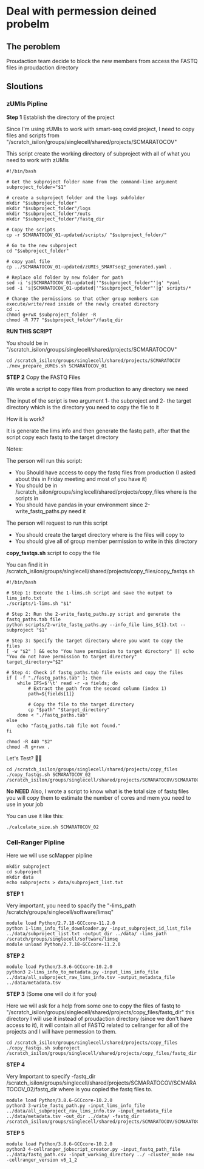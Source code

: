 # Deal with permession deined probelm 

## The peroblem

Proudaction team decide to block the new members from access the FASTQ files in proudaction directory 

## Sloutions

### zUMIs Pipline 

**Step 1** Establish the directory of the project

Since I'm using zUMIs to work with smart-seq covid project, I need to copy files and scripts from "/scratch_isilon/groups/singlecell/shared/projects/SCMARATOCOV"

This script create the working directory of subproject with all of what you need to work with zUMIs 

```{}
#!/bin/bash

# Get the subproject folder name from the command-line argument
subproject_folder="$1"

# create a subproject folder and the logs subfolder
mkdir "$subproject_folder"
mkdir "$subproject_folder"/logs
mkdir "$subproject_folder"/outs
mkdir "$subproject_folder"/fastq_dir

# Copy the scripts
cp -r SCMARATOCOV_01-updated/scripts/ "$subproject_folder/"

# Go to the new subproject
cd "$subproject_folder"

# copy yaml file
cp ../SCMARATOCOV_01-updated/zUMIs_SMARTseq2_generated.yaml .

# Replace old folder by new folder for path
sed -i 's|SCMARATOCOV_01-updated|'"$subproject_folder"'|g' *yaml
sed -i 's|SCMARATOCOV_01-updated|'"$subproject_folder"'|g' scripts/*

# Change the permissions so that other group members can execute/write/read inside of the newly created directory
cd ..
chmod g+rwX $subproject_folder -R
chmod -R 777 "$subproject_folder"/fastq_dir
```

**RUN THIS SCRIPT**

You should be in "/scratch_isilon/groups/singlecell/shared/projects/SCMARATOCOV"

```{}
cd /scratch_isilon/groups/singlecell/shared/projects/SCMARATOCOV
./new_prepare_zUMIs.sh SCMARATOCOV_01
```

**STEP 2** Copy the FASTQ Files

We wrote a script to copy files from production to any directory we need

The input of the script is two argument 1- the subproject and 2- the target directory which is the directory you need to copy the file to it

How it is work?

It is generate the lims info and then generate the fastq path, after that the script copy each fastq to the target directory

Notes:

The person will run this script:
- You Should have access to copy the fastq files from production (I asked about this in Friday meeting and most of you have it)
- You should be in /scratch_isilon/groups/singlecell/shared/projects/copy_files  where is the scripts in
- You should have pandas in your environment since 2-write_fastq_paths.py need it

The person will request to run this script

- You should create the target directory where is the files will copy to
- You should give all of group member permission to write in this directory

**copy_fastqs.sh** script to copy the file

You can find it in /scratch_isilon/groups/singlecell/shared/projects/copy_files/copy_fastqs.sh

```{}
#!/bin/bash

# Step 1: Execute the 1-lims.sh script and save the output to lims_info.txt
./scripts/1-lims.sh "$1"

# Step 2: Run the 2-write_fastq_paths.py script and generate the fastq_paths.tab file
python scripts/2-write_fastq_paths.py --info_file lims_${1}.txt --subproject "$1"

# Step 3: Specify the target directory where you want to copy the files
[ -w "$2" ] && echo "You have permission to target directory" || echo "You do not have permission to target directory"
target_directory="$2"

# Step 4: Check if fastq_paths.tab file exists and copy the files
if [ -f "./fastq_paths.tab" ]; then
    while IFS=$'\t' read -r -a fields; do
        # Extract the path from the second column (index 1)
        path=${fields[1]}

        # Copy the file to the target directory
        cp "$path" "$target_directory"
    done < "./fastq_paths.tab"
else
    echo "fastq_paths.tab file not found."
fi

chmod -R 440 "$2"
chmod -R g+rwx .
```

Let's Test? :partying_face::boom:

```{}
cd /scratch_isilon/groups/singlecell/shared/projects/copy_files
./copy_fastqs.sh SCMARATOCOV_02 /scratch_isilon/groups/singlecell/shared/projects/SCMARATOCOV/SCMARATOCOV_02/fastq_dir
```

**No NEED**
Also, I wrote a script to know what is the total size of fastq files you will copy them to estimate the number of cores and mem you need to use in your job

You can use it like this:
```{}
./calculate_size.sh SCMARATOCOV_02
```

### Cell-Ranger Pipline 

Here we will use scMapper pipline 

```{r}
mkdir subproject
cd subproject
mkdir data
echo subprojects > data/subproject_list.txt
```

**STEP 1** 

Very important, you need to spacify the "-lims_path /scratch/groups/singlecell/software/limsq"

```{r}
module load Python/2.7.18-GCCcore-11.2.0
python 1-lims_info_file_downloader.py -input_subproject_id_list_file ../data/subproject_list.txt -output_dir ../data/ -lims_path /scratch/groups/singlecell/software/limsq
module unload Python/2.7.18-GCCcore-11.2.0
```

**STEP 2**

```{r}
module load Python/3.8.6-GCCcore-10.2.0
python3 2-lims_info_to_metadata.py -input_lims_info_file ../data/all_subproject_raw_lims_info.tsv -output_metadata_file ../data/metadata.tsv
```

**STEP 3** (Some one will do it for you)

Here we will ask for a help from some one to copy the files of fastq to "/scratch_isilon/groups/singlecell/shared/projects/copy_files/fastq_dir" this directory I will use it instead of proudaction directory (since we don't have access to it), it will contain all of FASTQ related to cellranger for all of the projects and I will have permession to them.

```{}
cd /scratch_isilon/groups/singlecell/shared/projects/copy_files
./copy_fastqs.sh subproject /scratch_isilon/groups/singlecell/shared/projects/copy_files/fastq_dir
```

**STEP 4**

Very Important to specify -fastq_dir /scratch_isilon/groups/singlecell/shared/projects/SCMARATOCOV/SCMARATOCOV_02/fastq_dir where is you copied the fastq files to.

```{}
module load Python/3.8.6-GCCcore-10.2.0
python3 3-write_fastq_path.py -input_lims_info_file ../data/all_subproject_raw_lims_info.tsv -input_metadata_file ../data/metadata.tsv -out_dir ../data/ -fastq_dir /scratch_isilon/groups/singlecell/shared/projects/SCMARATOCOV/SCMARATOCOV_02/fastq_dir
```

**STEP 5**

```{}
module load Python/3.8.6-GCCcore-10.2.0
python3 4-cellranger_jobscript_creator.py -input_fastq_path_file ../data/fastq_path.csv -input_working_directory ../ -cluster_mode new -cellranger_version v6_1_2
```


